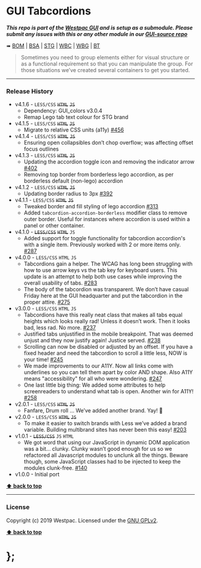 GUI Tabcordions
===============

***This repo is part of the [Westpac GUI](http://gel.westpacgroup.com.au/GUI/) and is setup as a submodule. Please submit any issues with this or any other module in our [GUI-source repo](https://github.com/WestpacCXTeam/GUI-source/issues)***

➠
[BOM](http://westpaccxteam.github.io/GUI-tabcordions/tests/BOM/) |
[BSA](http://westpaccxteam.github.io/GUI-tabcordions/tests/BSA/) |
[STG](http://westpaccxteam.github.io/GUI-tabcordions/tests/STG/) |
[WBC](http://westpaccxteam.github.io/GUI-tabcordions/tests/WBC/) |
[WBG](http://westpaccxteam.github.io/GUI-tabcordions/tests/WBG/) |
[BT](http://westpaccxteam.github.io/GUI-tabcordions/tests/BT/)

> Sometimes you need to group elements either for visual structure or as a functional requirement so that you can manipulate the group. For those situations we’ve created several containers to get you started.

----------------------------------------------------------------------------------------------------------------------------------------------------------------


### Release History

* v4.1.6 - `LESS/CSS` ~~`HTML`~~ ~~`JS`~~
	* Dependency: GUI_colors v3.0.4
	* Remap Lego tab text colour for STG brand
* v4.1.5 - `LESS/CSS` ~~`HTML`~~ ~~`JS`~~
	* Migrate to relative CSS units (a11y)
		[#456](https://github.com/WestpacCXTeam/GUI-source/issues/456)
* v4.1.4 - `LESS/CSS` ~~`HTML`~~ ~~`JS`~~
	* Ensuring open collapsibles don’t chop overflow; was affecting offset focus outlines
* v4.1.3 - `LESS/CSS` ~~`HTML`~~ ~~`JS`~~
	* Updating the accordion toggle icon and removing the indicator arrow
	[#402](https://github.com/WestpacCXTeam/GUI-source/issues/402)
	* Removing top border from borderless lego accordion, as per borderless default (non-lego) accordion
* v4.1.2 - `LESS/CSS` ~~`HTML`~~ ~~`JS`~~
	* Updating border radius to 3px
	[#392](https://github.com/WestpacCXTeam/GUI-source/issues/392)
* v4.1.1 - `LESS/CSS` ~~`HTML`~~ ~~`JS`~~
	* Tweaked border and fill styling of lego accordion
		[#313](https://github.com/WestpacCXTeam/GUI-source/issues/313)
	* Added `tabcordion-accordion-borderless` modifier class to remove outer border. Useful for instances where accordion is used within a panel or other container.
* v4.1.0 - ~~`LESS/CSS`~~ ~~`HTML`~~ `JS`
	* Added support for toggle functionality for tabcordion accordion's with a single item. Previously worked with 2 or more items only.
		[#287](https://github.com/WestpacCXTeam/GUI-source/issues/287)
* v4.0.0 - `LESS/CSS` `HTML` `JS`
	* Tabcordions gain a helper. The WCAG has long been struggling with how to use arrow keys vs the tab key for keyboard users. This update is an attempt to
		help both use cases while improving the overall usability of tabs.
		[#283](https://github.com/WestpacCXTeam/GUI-source/issues/283)
	* The body of the tabcordion was transparent. We don’t have casual Friday here at the GUI headquarter and put the tabcordion in the proper attire.
		[#275](https://github.com/WestpacCXTeam/GUI-source/issues/275)
* v3.0.0 - `LESS/CSS` `HTML` `JS`
	* Tabcordions have this really neat class that makes all tabs equal heights which looks really rad! Unless it doesn’t work. Then it looks bad, less rad.
		No more.
		[#237](https://github.com/WestpacCXTeam/GUI-source/issues/237)
	* Justified tabs unjustified in the mobile breakpoint. That was deemed unjust and they now justify again! Justice served.
		[#238](https://github.com/WestpacCXTeam/GUI-source/issues/238)
	* Scrolling can now be disabled or adjusted by an offset. If you have a fixed header and need the tabcordion to scroll a little less, NOW is your time!
		[#245](https://github.com/WestpacCXTeam/GUI-source/issues/245)
	* We made improvements to our A11Y. Now all links come with underlines so you can tell them apart by color AND shape. Also A11Y means "accessibility" for all
		who were wondering.
		[#247](https://github.com/WestpacCXTeam/GUI-source/issues/247)
	* One last little big thing: We added some attributes to help screenreaders to understand what tab is open. Another win for A11Y!
		[#258](https://github.com/WestpacCXTeam/GUI-source/issues/258)
* v2.0.1 - `LESS/CSS` ~~`HTML`~~ ~~`JS`~~
	* Fanfare, Drum roll … We’ve added another brand. Yay! :clap:
* v2.0.0 - `LESS/CSS` ~~`HTML`~~ ~~`JS`~~
	* To make it easier to switch brands with Less we’ve added a brand variable. Building multibrand sites has never been this easy!
		[#203](https://github.com/WestpacCXTeam/GUI-source/issues/203)
* v1.0.1 - ~~`LESS/CSS`~~ `JS` `HTML`
	* We got word that using our JavaScript in dynamic DOM application was a bit... clunky. Clunky wasn’t good enough for us so we refactored all Javascript
		modules to unclunk all the things. Beware though, some JavaScript classes had to be injected to keep the modules clunk-free.
		[#140](https://github.com/WestpacCXTeam/GUI-source/issues/140)
* v1.0.0 - Initial port

**[⬆ back to top](#content)**


----------------------------------------------------------------------------------------------------------------------------------------------------------------


### License

Copyright (c) 2019 Westpac. Licensed under the [GNU GPLv2](https://raw.githubusercontent.com/WestpacCXTeam/GUI-tabcordions/master/LICENSE).

**[⬆ back to top](#content)**

# };